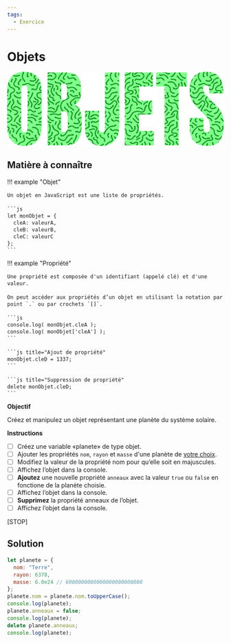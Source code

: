 ```yaml
---
tags:
  - Exercice
---
```


# Objets

![](./assets/img/objets_banner.png)

## Matière à connaître

!!! example "Objet"

    Un objet en JavaScript est une liste de propriétés.

    ```js
    let monObjet = {
      cleA: valeurA,
      cleB: valeurB,
      cleC: valeurC
    };
    ```

!!! example "Propriété"

    Une propriété est composée d'un identifiant (appelé clé) et d'une valeur.

    On peut accéder aux propriétés d’un objet en utilisant la notation par point `.` ou par crochets `[]`.

    ```js
    console.log( monObjet.cleA );
    console.log( monObjet['cleA'] );
    ```

    ```js title="Ajout de propriété"
    monObjet.cleD = 1337;
    ```

    ```js title="Suppression de propriété"
    delete monObjet.cleD;
    ```

**Objectif**

Créez et manipulez un objet représentant une planète du système solaire.

**Instructions**

* [ ] Créez une variable «planete» de type objet.
* [ ] Ajouter les propriétés  `nom`, `rayon` et `masse` d'une planète de [votre choix](https://sites.uni.edu/morgans/astro/course/Notes/section4/planets1.html).
* [ ] Modifiez la valeur de la propriété nom pour qu’elle soit en majuscules.
* [ ] Affichez l’objet dans la console.
* [ ] **Ajoutez** une nouvelle propriété `anneaux` avec la valeur `true` ou `false` en fonctione de la planète choisie.
* [ ] Affichez l’objet dans la console.
* [ ] **Supprimez** la propriété anneaux de l’objet.
* [ ] Affichez l’objet dans la console.

[STOP]

## Solution

```js
let planete = {
  nom: "Terre",
  rayon: 6378,
  masse: 6.0e24 // 6000000000000000000000000
};
planete.nom = planete.nom.toUpperCase();
console.log(planete);
planete.anneaux = false;
console.log(planete);
delete planete.anneaux;
console.log(planete);
```
